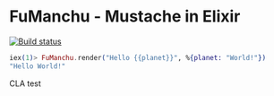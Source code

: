# FuManchu - Mustache in Elixir

[![Build status](https://badge.buildkite.com/b6a81825f66406d168234e901a77f6f519652e4eae4e5b5093.svg)](https://buildkite.com/operable/fumanchu)

```elixir
iex(1)> FuManchu.render("Hello {{planet}}", %{planet: "World!"})
"Hello World!"
```

CLA test
